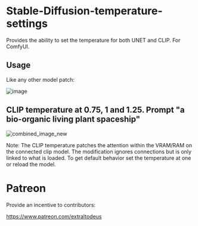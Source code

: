 # Stable-Diffusion-temperature-settings
Provides the ability to set the temperature for both UNET and CLIP. For ComfyUI.

## Usage

Like any other model patch:

![image](https://github.com/Extraltodeus/Stable-Diffusion-temperature-settings/assets/15731540/baafc52a-452b-499f-8aec-2092b019e71f)


## CLIP temperature at 0.75, 1 and 1.25. Prompt "a bio-organic living plant spaceship"

![combined_image_new](https://github.com/Extraltodeus/Stable-Diffusion-temperature-settings/assets/15731540/12034834-43d0-44a5-a603-6c87d1bc6e5d)


Note: The CLIP temperature patches the attention within the VRAM/RAM on the connected clip model. The modification ignores connections but is only linked to what is loaded. To get default behavior set the temperature at one or reload the model.


# Patreon

Provide an incentive to contributors:

https://www.patreon.com/extraltodeus
